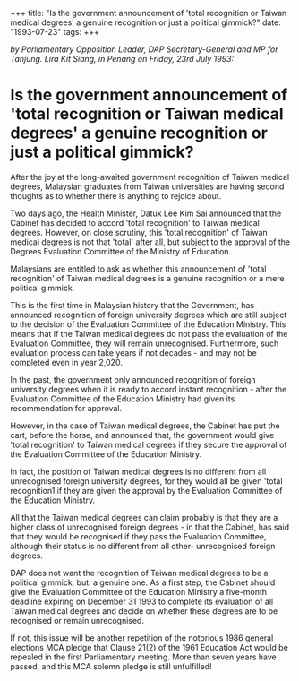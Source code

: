 +++ 
title: "Is the government announcement of 'total recognition or Taiwan medical degrees' a genuine recognition or just a political gimmick?"
date: "1993-07-23"
tags:
+++

_by Parliamentary Opposition Leader, DAP Secretary-General  and MP for Tanjung. Lira Kit Siang, in Penang on Friday, 23rd July 1993:_

# Is the government announcement of 'total recognition or Taiwan medical degrees' a genuine recognition or just a political gimmick?

After the joy at the long-awaited government recognition of Taiwan medical degrees, Malaysian graduates from Taiwan universities are having second thoughts as to whether there is anything to rejoice about.</u>

Two days ago, the Health Minister, Datuk Lee Kim Sai announced that the Cabinet has decided to accord 'total recognition' to Taiwan medical degrees. However, on close scrutiny, this 'total recognition' of Taiwan medical degrees is not that 'total' after all, but subject to the approval of the Degrees Evaluation Committee of the Ministry of Education.

Malaysians are entitled to ask as whether this announcement of 'total recognition'  of  Taiwan  medical  degrees  is  a  genuine recognition or a mere political gimmick.

This is the first time in Malaysian history that the Government, has announced recognition of foreign university degrees which are still subject to the decision of the Evaluation Committee of the Education Ministry. This means that if the Taiwan medical degrees do not pass the evaluation of the Evaluation Committee, they will remain unrecognised. Furthermore, such evaluation process can take years if not decades - and may not be completed even in year 2,020.

In the past, the government only announced recognition of foreign university degrees when it is ready to accord instant recognition - after the Evaluation Committee of the Education Ministry had given its recommendation for approval.

However, in the case of Taiwan medical degrees, the Cabinet has put the cart, before the horse, and announced that, the government would give 'total recognition' to Taiwan medical degrees if they secure the approval of the Evaluation Committee of the Education Ministry.

In fact, the position of Taiwan medical degrees is no different from all unrecognised foreign university degrees, for they would all be given 'total recognition1 if they are given the approval by the Evaluation Committee of the Education Ministry.

All that the Taiwan medical degrees can claim probably is that they are a higher class of unrecognised foreign degrees - in that the Cabinet, has said that they would be recognised if they pass the Evaluation Committee, although their status is no different from all other- unrecognised foreign degrees.

DAP does not want the recognition of Taiwan medical degrees to be a political gimmick, but. a genuine one. As a first step, the Cabinet should give the Evaluation Committee of the Education Ministry a five-month deadline expiring on December 31 1993 to complete its evaluation of all Taiwan medical degrees and decide on whether these degrees are to be recognised or remain unrecognised.

If not, this issue will be another repetition of the notorious 1986 general elections MCA pledge that Clause 21(2) of the 1961 Education Act would be repealed in the first Parliamentary meeting. More than seven years have passed, and this MCA solemn pledge is still unfulfilled!
 
